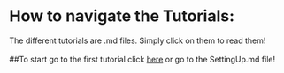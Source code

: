 # How to navigate the Tutorials:
The different tutorials are .md files. Simply click on them to read them! <br>
<br>
##To start go to the first tutorial click [here](SettingUp.md) or go to the SettingUp.md file!
